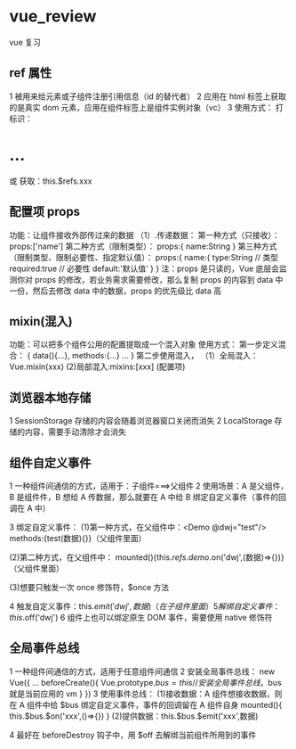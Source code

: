 # vue_review

vue 复习

## ref 属性

1 被用来给元素或子组件注册引用信息（id 的替代者）
2 应用在 html 标签上获取的是真实 dom 元素，应用在组件标签上是组件实例对象（vc）
3 使用方式：
打标识：<h1 ref="xxx">...</h1> 或 <School ref="xxx"></School>
获取：this.$refs.xxx

## 配置项 props

功能：让组件接收外部传过来的数据
（1）.传递数据：
第一种方式（只接收）：
props:['name']
第二种方式（限制类型）：
props:{
name:String
}
第三种方式（限制类型、限制必要性、指定默认值）：
props:{
name:{
type:String // 类型
required:true // 必要性
default:'默认值'
}
}
注：props 是只读的，Vue 底层会监测你对 props 的修改，若业务需求需要修改，那么复制 props 的内容到 data 中一份，然后去修改 data 中的数据，props 的优先级比 data 高

## mixin(混入)

功能：可以把多个组件公用的配置提取成一个混入对象
使用方式：
第一步定义混合：
{
data(){...},
methods:{...}
...
}
第二步使用混入，
（1）全局混入：Vue.mixin(xxx)
(2)局部混入:mixins:[xxx] (配置项)

## 浏览器本地存储

1 SessionStorage 存储的内容会随着浏览器窗口关闭而消失
2 LocalStorage 存储的内容，需要手动清除才会消失

## 组件自定义事件

1 一种组件间通信的方式，适用于：子组件===>父组件
2 使用场景：A 是父组件，B 是组件件，B 想给 A 传数据，那么就要在 A 中给 B 绑定自定义事件（事件的回调在 A 中）

3 绑定自定义事件：
(1)第一种方式，在父组件中：<Demo @dwj="test"/>
methods:{test(数据){}}（父组件里面）

(2)第二种方式，在父组件中：<Demo ref="demo">
mounted(){this.$refs.demo.$on('dwj',(数据)=>{})} （父组件里面）

(3)想要只触发一次 once 修饰符，$once 方法

4 触发自定义事件：this.$emit('dwj',数据)（在子组件里面）
5 解绑自定义事件：this.$off('dwj')
6 组件上也可以绑定原生 DOM 事件，需要使用 native 修饰符

## 全局事件总线

1 一种组件间通信的方式，适用于任意组件间通信
2 安装全局事件总线：
new Vue({
...
beforeCreate(){
Vue.prototype.$bus = this // 安装全局事件总线，$bus 就是当前应用的 vm
}
})
3 使用事件总线：
(1)接收数据：A 组件想接收数据，则在 A 组件中给 $bus 绑定自定义事件，事件的回调留在 A 组件自身
mounted(){
  this.$bus.$on('xxx',()=>{})
}
(2)提供数据：this.$bus.$emit('xxx',数据)

4 最好在 beforeDestroy 钩子中，用 $off 去解绑当前组件所用到的事件
